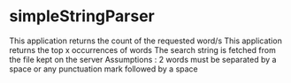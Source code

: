 # simpleStringParser
This application returns the count of the requested word/s
This application returns the top x occurrences of words
The search string is fetched from the file kept on the server
Assumptions : 
  2 words must be separated by a space or any punctuation mark followed by a space
